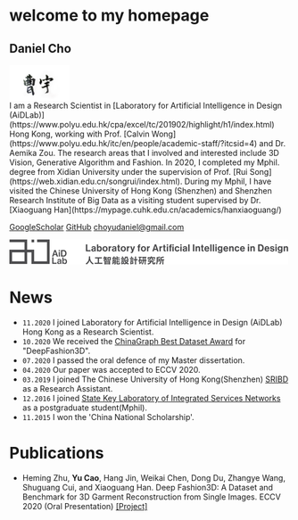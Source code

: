 # welcome to my homepage
## Daniel Cho 
<img src="./caoyu.png" width = "107.2" height = "64" alt="signature" align=center />





<div class="gird-containre">
<div class="grid grid--p-2">
<div class="cell cell--12 cell--md-auto" markdown="1">
I am a Research Scientist in [Laboratory for Artificial Intelligence in Design (AiDLab)](https://www.polyu.edu.hk/cpa/excel/tc/201902/highlight/h1/index.html) Hong Kong, working with Prof. [Calvin Wong](https://www.polyu.edu.hk/itc/en/people/academic-staff/?itcsid=4) and Dr. Aemika Zou. The research areas that I involved and interested include 3D Vision, Generative Algorithm and Fashion. In 2020, I completed my Mphil. degree from Xidian University under the supervision of Prof. [Rui Song](https://web.xidian.edu.cn/songrui/index.html). During my Mphil, I have visited the Chinese University of Hong Kong (Shenzhen) and Shenzhen Research Institute of Big Data as a visiting student supervised by Dr. [Xiaoguang Han](https://mypage.cuhk.edu.cn/academics/hanxiaoguang/) 
  




[GoogleScholar](https://scholar.google.com.hk/citations?user=jkEWQIYAAAAJ&hl=zh-CN)
[GitHub](https://github.com/DanielCho-HK)
[choyudaniel@gmail.com](mailto:choyudaniel@gmail.com)


![Image](./aidlab.png)

# News
* `11.2020` I joined Laboratory for Artificial Intelligence in Design (AiDLab) Hong Kong as a Research Scientist.
* `10.2020` We received the [ChinaGraph Best Dataset Award](https://sse.cuhk.edu.cn/en/article/755) for "DeepFashion3D".
* `07.2020` I passed the oral defence of my Master dissertation.
* `04.2020` Our paper was accepted to ECCV 2020.
* `03.2019` I joined The Chinese University of Hong Kong(Shenzhen) [SRIBD](http://www.sribd.cn/index.php/cn/) as a Research Assistant.
* `12.2016` I joined [State Key Laboratory of Integrated Services Networks](https://isn.xidian.edu.cn/index.htm) as a postgraduate student(Mphil).
* `11.2015` I won the 'China National Scholarship'.


# Publications
* Heming Zhu, **Yu Cao**, Hang Jin, Weikai Chen, Dong Du, Zhangye Wang, Shuguang Cui, and Xiaoguang Han. Deep Fashion3D: A Dataset and Benchmark for 3D Garment Reconstruction from Single Images. ECCV 2020 (Oral Presentation)  [\[Project\]](https://kv2000.github.io/2020/03/25/deepFashion3DRevisited/)
